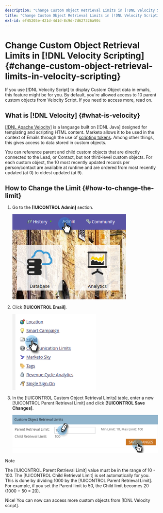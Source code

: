 ```yaml
---
description: "Change Custom Object Retrieval Limits in [!DNL Velocity Scripting] - Marketo Docs - Product Documentation"
title: "Change Custom Object Retrieval Limits in [!DNL Velocity Scripting]"
exl-id: ef45205e-421d-4d1d-8c9d-7d627326a90c
---
```

# Change Custom Object Retrieval Limits in [!DNL Velocity Scripting] {#change-custom-object-retrieval-limits-in-velocity-scripting}

If you use [!DNL Velocity Script] to display Custom Object data in emails, this feature might be for you. By default, you're allowed access to 10 parent custom objects from Velocity Script. If you need to access more, read on.

## What is [!DNL Velocity] {#what-is-velocity}

[[!DNL Apache Velocity]](https://velocity.apache.org/) is a language built on [!DNL Java] designed for templating and scripting HTML content. Marketo allows it to be used in the context of Emails through the use of [scripting tokens](/help/marketo/product-docs/email-marketing/general/using-tokens/create-an-email-script-token.md). Among other things, this gives access to data stored in custom objects.

You can reference parent and child custom objects that are directly connected to the Lead, or Contact, but not third-level custom objects. For each custom object, the 10 most recently updated records per person/contact are available at runtime and are ordered from most recently updated (at 0) to oldest updated (at 9).

## How to Change the Limit {#how-to-change-the-limit}

1. Go to the **[!UICONTROL Admin]** section.

   ![](assets/change-custom-object-retrieval-limits-in-velocity-scripting-1.png)

1. Click **[!UICONTROL Email]**.

   ![](assets/change-custom-object-retrieval-limits-in-velocity-scripting-2.png)

1. In the [!UICONTROL Custom Object Retrieval Limits] table, enter a new [!UICONTROL Parent Retrieval Limit] and click **[!UICONTROL Save Changes]**.

   ![](assets/change-custom-object-retrieval-limits-in-velocity-scripting-3.png)

>[!NOTE]
>
>The [!UICONTROL Parent Retrieval Limit] value must be in the range of 10 - 100. The [!UICONTROL Child Retrieval Limit] is set automatically for you. This is done by dividing 1000 by the [!UICONTROL Parent Retrieval Limit]. For example, if you set the Parent limit to 50, the Child limit becomes 20 (1000 ÷ 50 = 20).

Nice! You can now can access more custom objects from [!DNL Velocity script].
